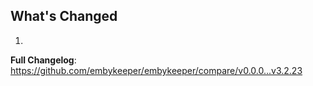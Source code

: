 ## What's Changed

1.

**Full Changelog**: https://github.com/embykeeper/embykeeper/compare/v0.0.0...v3.2.23
